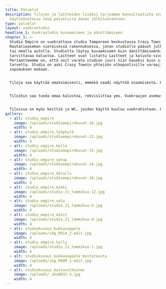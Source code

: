 ```yaml
---
title: Palvelut
description: Tilojen ja laitteiden lisäksi tarjoamme konsultaatiota studion
  käyttöönotossa sekä palveluita äänen jälkituotantoon.
type: palvelut
layout: vuokrastudio
headline_1: Vuokrastudio kuvaamiseen ja äänittämiseen
chapter_1: >-
  Studio Empire on vuokrattava studio Tampereen keskustassa Crazy Townilla.
  Rautatieaseman viereisessä rakennuksessa, joten studiolle pääset julkisilla
  tai omalla autolla. Studiolta löytyy kuvaamiseen kuin äänittämiseenkin
  tarvittavaa kalustoa. Laitteet ovat listattu Laitteet ja kalusto-sivulle.​
  Periaatteemme on, että voit varata studion juuri niin kauaksi kuin sinulla on
  tarvetta. Studio on auki Crazy Townin yhteisön ulkopuolisille varaajille
  sopimuksen mukaan. 


  Tiloja saa käyttää omatoimisesti, emmekä vaadi näyttöä osaamisesta. Henkilökuntamme auttaa sinua tilojen ja laitteiden käytössä. On mukavampaa työskennellä studiolla, kun paikka ja laitteet ovat tuttuja! 


  Tiloihin saa tuoda omaa kalustoa, rekvisiittaa yms. Vuokraajan asemassa vastuullasi on, että tiloihin tuotavat tavarat ja laitteet ovat puhtaita ja eivät aiheuta tiloissa vahinkoa. Jos laitteita kytketään studiolla sijaitsevien laitteiden kanssa yhteen, on vastuullasi varmistaa, että näin voi tehdä. 


  Tiloissa on myös keittiö ja WC, joiden käyttö kuuluu vuokrahintaan. Keittiössä käytössäsi ovat kahvinkeitin, vedenkeitin, mikro sekä astioita ja aterimia. Otathan oman muistikortin (kameraan ja/tai Zoomiin) mukaasi. Muistikortin tulisi olla normaalikokoinen SD-kortti, nopeusluokaltaan Class 10.
gallery:
  - alt: studio_empire
    image: /uploads/studioempirekuvat-16.jpg
    width: 4
  - alt: studio_empire_työpöytä
    image: /uploads/studioempirekuvat-13.jpg
    width: 4
  - alt: studio_empire_kello
    image: /uploads/studioempirekuvat-15.jpg
    width: 4
  - alt: studio_empire_setup
    image: /uploads/studioempirekuvat-14.jpg
    width: 4
  - alt: studio_empire_details
    image: /uploads/studioempirekuvat-10.jpg
    width: 4
  - alt: studio_empire_mikki
    image: /uploads/studio_21_tammikuu-12.jpg
    width: 4
  - alt: studio_empire_valo
    image: /uploads/studio_21_tammikuu-5.jpg
    width: 4
  - alt: studio_empire_mikit
    image: /uploads/studio_21_tammikuu-9.jpg
    width: 4
  - alt: studiokuvaus_kukkaseppele
    image: /uploads/img_0014_2-edit.jpg
    width: 4
  - alt: studio_empire_hylly
    image: /uploads/studio_21_tammikuu-1.jpg
    width: 4
  - alt: studiokuvaus_kukkaseppele_mustatausta
    image: /uploads/img_0009_1-edit.jpg
    width: 4
  - alt: studiokuvaus_mustavalkoinen
    image: /uploads/_u6a8031-3.jpg
    width: 4
---
```

